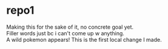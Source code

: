 # repo1
Making this for the sake of it, no concrete goal yet.
<br>
Filler words just bc i can't come up w anything.
<br>
A wild pokemon appears! This is the first local change I made.